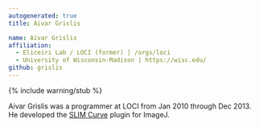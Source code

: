 ```yaml
---
autogenerated: true
title: Aivar Grislis

name: Aivar Grislis
affiliation:
  - Eliceiri Lab / LOCI (former) | /orgs/loci
  - University of Wisconsin-Madison | https://wisc.edu/
github: grislis
---
```

{% include warning/stub %}

Aivar Grislis was a programmer at LOCI from Jan 2010 through Dec 2013.
He developed the [SLIM Curve](/plugins/slim-curve) plugin for ImageJ.
